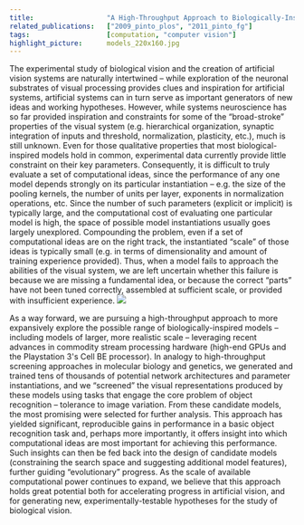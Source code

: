 ```yaml
---
title:                  "A High-Throughput Approach to Biologically-Inspired Machine Vision"
related_publications:   ["2009_pinto_plos", "2011_pinto_fg"]
tags:                   [computation, "computer vision"]
highlight_picture:      models_220x160.jpg
---
```


The experimental study of biological vision and the creation of artificial vision systems are naturally intertwined – while exploration of the neuronal substrates of visual processing provides clues and inspiration for artificial systems, artificial systems can in turn serve as important generators of new ideas and working hypotheses. However, while systems neuroscience has so far provided inspiration and constraints for some of the “broad-stroke” properties of the visual system (e.g. hierarchical organization, synaptic integration of inputs and threshold, normalization, plasticity, etc.), much is still unknown. Even for those qualitative properties that most biological-inspired models hold in common, experimental data currently provide little constraint on their key parameters. Consequently, it is difficult to truly evaluate a set of computational ideas, since the performance of any one model depends strongly on its particular instantiation – e.g. the size of the pooling kernels, the number of units per layer, exponents in normalization operations, etc. Since the number of such parameters (explicit or implicit) is typically large, and the computational cost of evaluating one particular model is high, the space of possible model instantiations usually goes largely unexplored. Compounding the problem, even if a set of computational ideas are on the right track, the instantiated “scale” of those ideas is typically small (e.g. in terms of dimensionality and amount of training experience provided).	Thus, when a model fails to approach the abilities of the visual system, we are left uncertain whether this failure is because we are missing a fundamental idea, or because the correct “parts” have not been tuned correctly, assembled at sufficient scale, or provided with insufficient experience. ![](/galleries/models_220x160.jpg)


As a way forward, we are pursuing a high-throughput approach to more expansively explore the possible range of biologically-inspired models – including models of larger, more realistic scale – leveraging recent advances in commodity stream processing hardware (high-end GPUs and the Playstation 3's Cell BE processor). In analogy to high-throughput screening approaches in molecular biology and genetics, we generated and trained tens of thousands of potential network architectures and parameter instantiations, and we “screened” the visual representations produced by these models using tasks that engage the core problem of object recognition – tolerance to image variation. From these candidate models, the most promising were selected for further analysis. This approach has yielded significant, reproducible gains in performance in a basic object recognition task and, perhaps more importantly, it offers insight into which computational ideas are most important for achieving this performance. Such insights can then be fed back into the design of candidate models (constraining the search space and suggesting additional model features), further guiding “evolutionary” progress. As the scale of available computational power continues to expand, we believe that this approach holds great potential both for accelerating progress in artificial vision, and for generating new, experimentally-testable hypotheses for the study of biological vision.